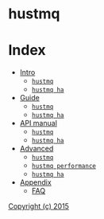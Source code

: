 hustmq
==

Index
==

* [Intro](intro/index.md)
    * [`hustmq`](intro/hustmq.md)
    * [`hustmq ha`](intro/ha.md)
* [Guide](guide/index.md)
    * [`hustmq`](guide/hustmq.md)
    * [`hustmq ha`](guide/ha.md)
* [API manual](api/index.md)
    * [`hustmq`](api/hustmq.md)
    * [`hustmq ha`](api/ha.md)
* [Advanced](advanced/index.md)
    * [`hustmq`](advanced/hustmq/index.md)
    * [`hustmq performance`](advanced/hustmq/hustmq_performance.md)
    * [`hustmq ha`](advanced/ha/index.md)
* [Appendix](appendix/index.md)
    * [FAQ](appendix/faq.md)

[Copyright (c) 2015](https://opensource.org/licenses/MIT)